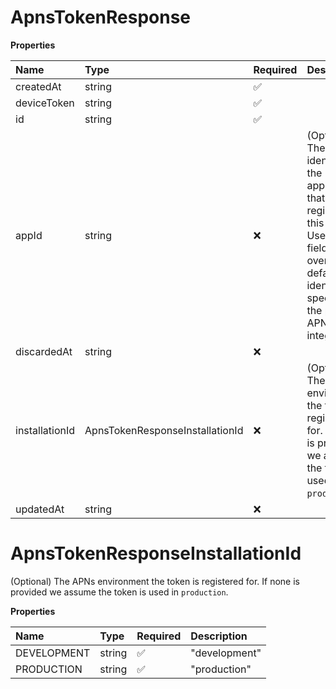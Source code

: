 # ApnsTokenResponse

**Properties**

| Name           | Type                            | Required | Description                                                                                                                                                                       |
| :------------- | :------------------------------ | :------- | :-------------------------------------------------------------------------------------------------------------------------------------------------------------------------------- |
| createdAt      | string                          | ✅       |                                                                                                                                                                                   |
| deviceToken    | string                          | ✅       |                                                                                                                                                                                   |
| id             | string                          | ✅       |                                                                                                                                                                                   |
| appId          | string                          | ❌       | (Optional) The bundle identifier of the application that is registering this token. Use this field to override the default identifier specified in the projects APNs integration. |
| discardedAt    | string                          | ❌       |                                                                                                                                                                                   |
| installationId | ApnsTokenResponseInstallationId | ❌       | (Optional) The APNs environment the token is registered for. If none is provided we assume the token is used in `production`.                                                     |
| updatedAt      | string                          | ❌       |                                                                                                                                                                                   |

# ApnsTokenResponseInstallationId

(Optional) The APNs environment the token is registered for. If none is provided we assume the token is used in `production`.

**Properties**

| Name        | Type   | Required | Description   |
| :---------- | :----- | :------- | :------------ |
| DEVELOPMENT | string | ✅       | "development" |
| PRODUCTION  | string | ✅       | "production"  |
